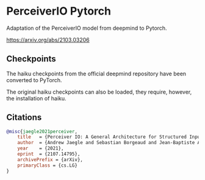 # PerceiverIO Pytorch

Adaptation of the PerceiverIO model from deepmind to Pytorch.

https://arxiv.org/abs/2103.03206


## Checkpoints

The haiku checkpoints from the official deepmind repository have been converted to PyTorch.

The original haiku checkpoints can also be loaded, they require, however, the installation of haiku.





## Citations

```bibtex
@misc{jaegle2021perceiver,
    title   = {Perceiver IO: A General Architecture for Structured Inputs & Outputs},
    author  = {Andrew Jaegle and Sebastian Borgeaud and Jean-Baptiste Alayrac and Carl Doersch and Catalin Ionescu and David Ding and Skanda Koppula and Andrew Brock and Evan Shelhamer and Olivier Hénaff and Matthew M. Botvinick and Andrew Zisserman and Oriol Vinyals and João Carreira},
    year    = {2021},
    eprint  = {2107.14795},
    archivePrefix = {arXiv},
    primaryClass = {cs.LG}
}
```